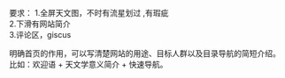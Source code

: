 



要求：
1.全屏天文图，不时有流星划过 ,有瑕疵     
2.下滑有网站简介    
3.评论区，giscus  

明确首页的作用，可以写清楚网站的用途、目标人群以及目录导航的简短介绍。  
比如：欢迎语 + 天文学意义简介 + 快速导航。